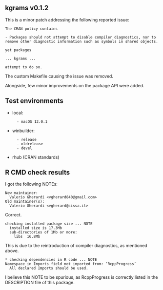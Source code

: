 ## kgrams v0.1.2
This is a minor patch addressing the following reported issue:

```
The CRAN policy contains

- Packages should not attempt to disable compiler diagnostics, nor to remove other diagnostic information such as symbols in shared objects.

yet packages

... kgrams ...

attempt to do so.
```

The custom Makefile causing the issue was removed. 

Alongside, few minor improvements on the package API were added.

## Test environments

* local: 

        - macOS 12.0.1
* winbuilder:

        - release
        - oldrelease
        - devel
* rhub (CRAN standards)
        

## R CMD check results

I got the following NOTEs:

```
New maintainer:
  Valerio Gherardi <vgherard840@gmail.com>
Old maintainer(s):
  Valerio Gherardi <vgherard@sissa.it>
```
Correct.

```
checking installed package size ... NOTE
  installed size is 17.3Mb
  sub-directories of 1Mb or more:
    libs  16.8Mb
```
This is due to the reintroduction of compiler diagnostics, as mentioned above.

```
* checking dependencies in R code ... NOTE
Namespace in Imports field not imported from: ‘RcppProgress’
  All declared Imports should be used.
```

I believe this NOTE to be spurious, as RcppProgress is correctly listed in the
DESCRIPTION file of this package.
